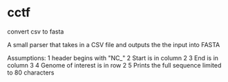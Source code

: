 cctf
====

convert csv to fasta

A small parser that takes in a CSV file and outputs the the input into FASTA

Assumptions:
1   header begins with "NC_"
2   Start is in column 2
3   End is in column 3
4   Genome of interest is in row 2
5   Prints the full sequence limited to 80 characters
